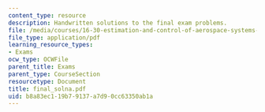 ```yaml
---
content_type: resource
description: Handwritten solutions to the final exam problems.
file: /media/courses/16-30-estimation-and-control-of-aerospace-systems-spring-2004/b8a83ec119b79137a7d90cc63350ab1a_final_solna.pdf
file_type: application/pdf
learning_resource_types:
- Exams
ocw_type: OCWFile
parent_title: Exams
parent_type: CourseSection
resourcetype: Document
title: final_solna.pdf
uid: b8a83ec1-19b7-9137-a7d9-0cc63350ab1a
---
```

